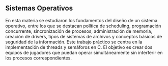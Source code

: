 ## Sistemas Operativos
En esta materia se estudiaron los fundamentos del diseño de un sistema operativo, entre los que se destacan política de scheduling, programación concurrente, sincronización de procesos, administración de memoria, creación de drivers, tipos de sistemas de archivos y conceptos básicos de seguridad de la información. Este trabajo práctico se centra en la implementación de threads y semáforos en C. El objetivo es crear dos equipos de jugadores que puedan operar simultáneamente sin interferir en los procesos correspondientes.
